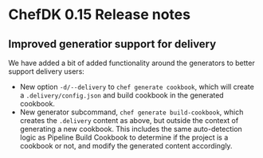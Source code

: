 # ChefDK 0.15 Release notes

## Improved generatior support for delivery

We have added a bit of added functionality around the generators to better support delivery users:

* New option `-d/--delivery` to `chef generate cookbook`, which will create a `.delivery/config.json` and build cookbook in the generated cookbook.
* New generator subcommand, `chef generate build-cookbook`, which creates the `.delivery` content as above, but outside the context of generating a new cookbook. This includes the same auto-detection logic as Pipeline Build Cookbook to determine if the project is a cookbook or not, and modify the generated content accordingly.
